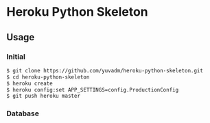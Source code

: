 # Heroku Python Skeleton

## Usage

### Initial

```bash
$ git clone https://github.com/yuvadm/heroku-python-skeleton.git
$ cd heroku-python-skeleton
$ heroku create
$ heroku config:set APP_SETTINGS=config.ProductionConfig
$ git push heroku master
```

### Database